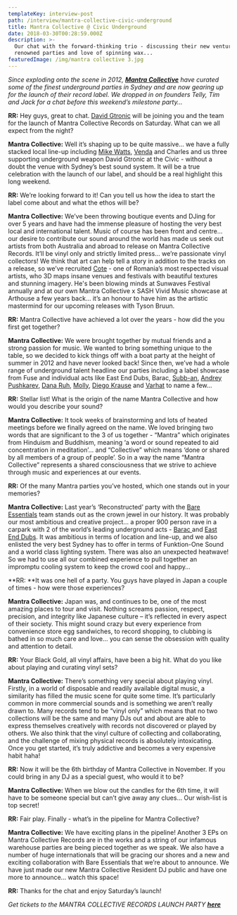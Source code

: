 ```yaml
---
templateKey: interview-post
path: /interview/mantra-collective-civic-underground
title: Mantra Collective @ Civic Underground
date: 2018-03-30T00:28:59.000Z
description: >-
  Our chat with the forward-thinking trio - discussing their new venture,
  renowned parties and love of spinning wax...
featuredImage: /img/mantra collective 3.jpg
---
```

_Since exploding onto the scene in 2012, [**Mantra Collective**](https://www.facebook.com/MantraCollective/) have curated some of the finest underground parties in Sydney and are now gearing up for the launch of their record label. We dropped in on founders Telly, Tim and Jack for a chat before this weekend’s milestone party…_

**RR:** Hey guys, great to chat. [David Gtronic](https://www.facebook.com/DavidGtronic07/) will be joining you and the team for the launch of Mantra Collective Records on Saturday. What can we all expect from the night?

**Mantra Collective:** Well it’s shaping up to be quite massive… we have a fully stacked local line-up including [Mike Watts](https://www.facebook.com/mikewattsdj), [Venda](https://www.facebook.com/Vendamusic) and Charles and us three supporting underground weapon David Gtronic at the Civic - without a doubt the venue with Sydney’s best sound system. It will be a true celebration with the launch of our label, and should be a real highlight this long weekend.

**RR:** We’re looking forward to it! Can you tell us how the idea to start the label come about and what the ethos will be?

**Mantra Collective:** We’ve been throwing boutique events and DJing for over 5 years and have had the immense pleasure of hosting the very best local and international talent. Music of course has been front and centre… our desire to contribute our sound around the world has made us seek out artists from both Australia and abroad to release on Mantra Collective Records. It’ll be vinyl only and strictly limited press… we’re passionate vinyl collectors! We think that art can help tell a story in addition to the tracks on a release, so we’ve recruited [Cote](https://www.facebook.com/cote.ggml/) - one of Romania’s most respected visual artists, who 3D maps insane venues and festivals with beautiful textures and stunning imagery. He's been blowing minds at Sunwaves Festival annually and at our own Mantra Collective x SASH Vivid Music showcase at Arthouse a few years back… it’s an honour to have him as the artistic mastermind for our upcoming releases with Tyson Bruun.

**RR:** Mantra Collective have achieved a lot over the years - how did the you first get together?

**Mantra Collective:** We were brought together by mutual friends and a strong passion for music. We wanted to bring something unique to the table, so we decided to kick things off with a boat party at the height of summer in 2012 and have never looked back! Since then, we’ve had a whole range of underground talent headline our parties including a label showcase from Fuse and individual acts like East End Dubs, Barac, [Subb-an](https://www.facebook.com/subbanmusic/), [Andrey Pushkarev](https://www.facebook.com/andrey.pushkarev.pro/), [Dana Ruh](https://www.facebook.com/danaruh/), [Molly](https://www.facebook.com/molly.emeline/), [Diego Krause](https://www.facebook.com/diegokrause) and [Varhat](https://www.facebook.com/varhatyoyaku/) to name a few...

**RR:** Stellar list! What is the origin of the name Mantra Collective and how would you describe your sound?

**Mantra Collective:** It took weeks of brainstorming and lots of heated meetings before we finally agreed on the name. We loved bringing two words that are significant to the 3 of us together - “Mantra” which originates from Hinduism and Buddhism, meaning ‘a word or sound repeated to aid concentration in meditation’… and “Collective” which means ‘done or shared by all members of a group of people’. So in a way the name “Mantra Collective” represents a shared consciousness that we strive to achieve through music and experiences at our events.

**RR:** Of the many Mantra parties you’ve hosted, which one stands out in your memories?

**Mantra Collective:** Last year’s ‘Reconstructed’ party with the [Bare Essentials](https://www.facebook.com/bareessentialssydney/) team stands out as the crown jewel in our history. It was probably our most ambitious and creative project… a proper 900 person rave in a carpark with 2 of the world’s leading underground acts - [Barac ](https://www.facebook.com/baracmusic/)and [East End Dubs](https://www.facebook.com/EastEndDubs/). It was ambitious in terms of location and line-up, and we also enlisted the very best Sydney has to offer in terms of Funktion-One Sound and a world class lighting system. There was also an unexpected heatwave! So we had to use all our combined experience to pull together an impromptu cooling system to keep the crowd cool and happy…

**RR: **It was one hell of a party. You guys have played in Japan a couple of times - how were those experiences?

**Mantra Collective:** Japan was, and continues to be, one of the most amazing places to tour and visit. Nothing screams passion, respect, precision, and integrity like Japanese culture – it’s reflected in every aspect of their society. This might sound crazy but every experience from convenience store egg sandwiches, to record shopping, to clubbing is bathed in so much care and love… you can sense the obsession with quality and attention to detail.

**RR:** Your Black Gold, all vinyl affairs, have been a big hit. What do you like about playing and curating vinyl sets?

**Mantra Collective:** There’s something very special about playing vinyl. Firstly, in a world of disposable and readily available digital music, a similarity has filled the music scene for quite some time. It’s particularly common in more commercial sounds and is something we aren’t really drawn to. Many records tend to be “vinyl only” which means that no two collections will be the same and many DJs out and about are able to express themselves creatively with records not discovered or played by others. We also think that the vinyl culture of collecting and collaborating, and the challenge of mixing physical records is absolutely intoxicating. Once you get started, it’s truly addictive and becomes a very expensive habit haha!

**RR:** Now it will be the 6th birthday of Mantra Collective in November. If you could bring in any DJ as a special guest, who would it to be?

**Mantra Collective:** When we blow out the candles for the 6th time, it will have to be someone special but can’t give away any clues… Our wish-list is top secret!

**RR:** Fair play. Finally - what’s in the pipeline for Mantra Collective?

**Mantra Collective:** We have exciting plans in the pipeline! Another 3 EPs on Mantra Collective Records are in the works and a string of our infamous warehouse parties are being pieced together as we speak. We also have a number of huge internationals that will be gracing our shores and a new and exciting collaboration with Bare Essentials that we’re about to announce. We have just made our new Mantra Collective Resident DJ public and have one more to announce… watch this space!

**RR:** Thanks for the chat and enjoy Saturday’s launch!

_Get tickets to the MANTRA COLLECTIVE RECORDS LAUNCH PARTY [**here**](https://www.residentadvisor.net/events/1084491)_

